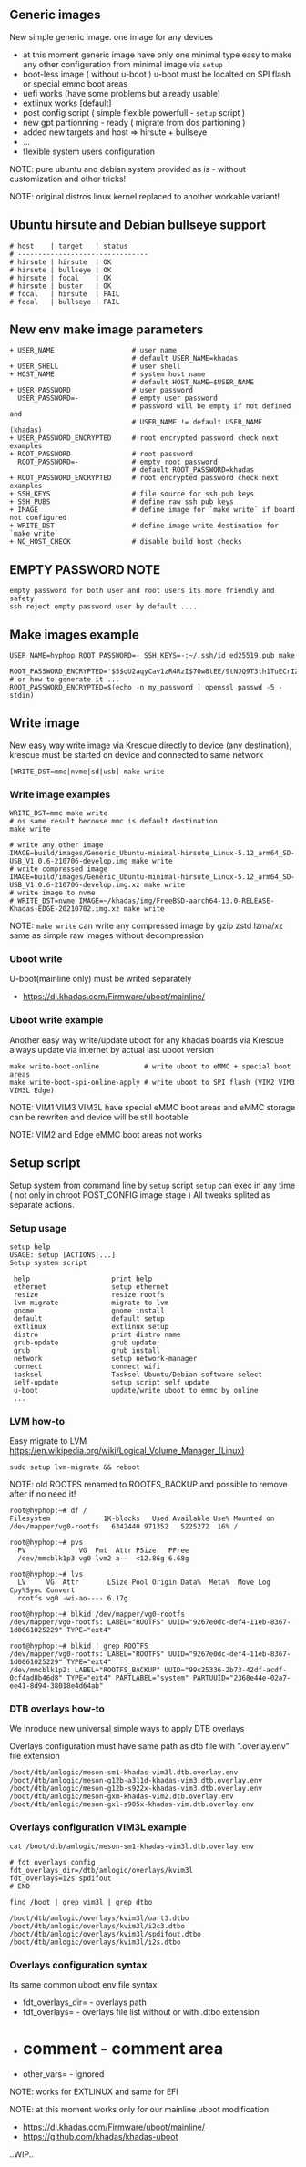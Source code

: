 ## Generic images

New simple generic image. one image for any devices

+ at this moment generic image have only one minimal type
  easy to make any other configuration from minimal image via `setup`
+ boot-less image ( without u-boot ) u-boot must be localted on SPI flash
  or special emmc boot areas
+ uefi works (have some problems but already usable)
+ extlinux works [default]
+ post config script ( simple flexible powerfull - `setup` script )
+ new gpt partionning - ready ( migrate from dos partioning )
+ added new targets and host => hirsute + bullseye
+ ...
+ flexible system users configuration

NOTE: pure ubuntu and debian system provided as is - without customization and other tricks!

NOTE: original distros linux kernel replaced to another workable variant!


## Ubuntu hirsute and Debian bullseye support

    # host    | target   | status
    # --------------------------------
    # hirsute | hirsute  | OK
    # hirsute | bullseye | OK
    # hirsute | focal    | OK
    # hirsute | buster   | OK
    # focal   | hirsute  | FAIL
    # focal   | bullseye | FAIL

## New env make image parameters

```
+ USER_NAME                   # user name
                              # default USER_NAME=khadas
+ USER_SHELL                  # user shell
+ HOST_NAME                   # system host name
                              # default HOST_NAME=$USER_NAME
+ USER_PASSWORD               # user password
  USER_PASSWORD=-             # empty user password
                              # password will be empty if not defined and
                              # USER_NAME != default USER_NAME (khadas)
+ USER_PASSWORD_ENCRYPTED     # root encrypted password check next examples
+ ROOT_PASSWORD               # root password
  ROOT_PASSWORD=-             # empty root password
                              # default ROOT_PASSWORD=khadas
+ ROOT_PASSWORD_ENCRYPTED     # root encrypted password check next examples
+ SSH_KEYS                    # file source for ssh pub keys
+ SSH_PUBS                    # define raw ssh pub keys 
+ IMAGE                       # define image for `make write` if board not configured
+ WRITE_DST                   # define image write destination for `make write`
+ NO_HOST_CHECK               # disable build host checks
```

## EMPTY PASSWORD NOTE

    empty password for both user and root users its more friendly and safety
    ssh reject empty password user by default .... 

## Make images example

    USER_NAME=hyphop ROOT_PASSWORD=- SSH_KEYS=-:~/.ssh/id_ed25519.pub make

    ROOT_PASSWORD_ENCRYPTED='$5$qU2aqyCav1zR4RzI$70w8tEE/9tNJQ9T3th1TuECrIZKDj3YAzzKULgvGky7'
    # or how to generate it ...
    ROOT_PASSWORD_ENCRYPTED=$(echo -n my_password | openssl passwd -5 -stdin)

## Write image

New easy way write image via Krescue directly to device (any destination),
krescue must be started on device and connected to same network

    [WRITE_DST=mmc|nvme|sd|usb] make write

### Write image examples

    WRITE_DST=mmc make write
    # os same result becouse mmc is default destination
    make write

    # write any other image
    IMAGE=build/images/Generic_Ubuntu-minimal-hirsute_Linux-5.12_arm64_SD-USB_V1.0.6-210706-develop.img make write
    # write compressed image
    IMAGE=build/images/Generic_Ubuntu-minimal-hirsute_Linux-5.12_arm64_SD-USB_V1.0.6-210706-develop.img.xz make write
    # write image to nvme
    # WRITE_DST=nvme IMAGE=~/khadas/img/FreeBSD-aarch64-13.0-RELEASE-Khadas-EDGE-20210702.img.xz make write

NOTE: `make write` can write any compressed image by gzip zstd lzma/xz 
 same as simple raw images without decompression

### Uboot write

U-boot(mainline only) must be writed separately

+ https://dl.khadas.com/Firmware/uboot/mainline/

### Uboot write example

Another easy way write/update uboot for any khadas boards via Krescue
always update via internet by actual last uboot version

    make write-boot-online           # write uboot to eMMC + special boot areas
    make write-boot-spi-online-apply # write uboot to SPI flash (VIM2 VIM3 VIM3L Edge)

NOTE: VIM1 VIM3 VIM3L have special eMMC boot areas and eMMC storage can be rewriten
 and device will be still bootable

NOTE: VIM2 and Edge eMMC boot areas not works 

## Setup script

Setup system from command line by `setup` script 
`setup` can exec in any time ( not only in chroot POST_CONFIG image stage )
All tweaks splited as separate actions.

### Setup usage

```
setup help
USAGE: setup [ACTIONS|...]
Setup system script

 help                	 print help
 ethernet            	 setup ethernet
 resize              	 resize rootfs
 lvm-migrate         	 migrate to lvm 
 gnome               	 gnome install
 default             	 default setup
 extlinux            	 extlinux setup
 distro              	 print distro name
 grub-update         	 grub update
 grub                	 grub install
 network             	 setup network-manager
 connect             	 connect wifi
 tasksel             	 Tasksel Ubuntu/Debian software select
 self-update         	 setup script self update
 u-boot              	 update/write uboot to emmc by online
 ...

```

### LVM how-to

Easy migrate to LVM https://en.wikipedia.org/wiki/Logical_Volume_Manager_(Linux)

    sudo setup lvm-migrate && reboot

NOTE: old ROOTFS renamed to ROOTFS_BACKUP and possible to remove after if no need it!

```
root@hyphop:~# df /
Filesystem             1K-blocks   Used Available Use% Mounted on
/dev/mapper/vg0-rootfs   6342440 971352   5225272  16% /

root@hyphop:~# pvs
  PV             VG  Fmt  Attr PSize   PFree
  /dev/mmcblk1p3 vg0 lvm2 a--  <12.86g 6.68g

root@hyphop:~# lvs
  LV     VG  Attr       LSize Pool Origin Data%  Meta%  Move Log Cpy%Sync Convert
  rootfs vg0 -wi-ao---- 6.17g                                                    

root@hyphop:~# blkid /dev/mapper/vg0-rootfs 
/dev/mapper/vg0-rootfs: LABEL="ROOTFS" UUID="9267e0dc-def4-11eb-8367-1d0061025229" TYPE="ext4"

root@hyphop:~# blkid | grep ROOTFS
/dev/mapper/vg0-rootfs: LABEL="ROOTFS" UUID="9267e0dc-def4-11eb-8367-1d0061025229" TYPE="ext4"
/dev/mmcblk1p2: LABEL="ROOTFS_BACKUP" UUID="99c25336-2b73-42df-acdf-0cf4ad8b46d8" TYPE="ext4" PARTLABEL="system" PARTUUID="2368e44e-02a7-ee41-8d94-38018e4d64ab"

```

### DTB overlays how-to

We inroduce new universal simple ways to apply DTB overlays

Overlays configuration must have same path as dtb file with ".overlay.env" file extension

```
/boot/dtb/amlogic/meson-sm1-khadas-vim3l.dtb.overlay.env
/boot/dtb/amlogic/meson-g12b-a311d-khadas-vim3.dtb.overlay.env
/boot/dtb/amlogic/meson-g12b-s922x-khadas-vim3.dtb.overlay.env
/boot/dtb/amlogic/meson-gxm-khadas-vim2.dtb.overlay.env
/boot/dtb/amlogic/meson-gxl-s905x-khadas-vim.dtb.overlay.env
```

### Overlays configuration VIM3L example

```
cat /boot/dtb/amlogic/meson-sm1-khadas-vim3l.dtb.overlay.env

# fdt overlays config
fdt_overlays_dir=/dtb/amlogic/overlays/kvim3l
fdt_overlays=i2s spdifout
# END

find /boot | grep vim3l | grep dtbo

/boot/dtb/amlogic/overlays/kvim3l/uart3.dtbo
/boot/dtb/amlogic/overlays/kvim3l/i2c3.dtbo
/boot/dtb/amlogic/overlays/kvim3l/spdifout.dtbo
/boot/dtb/amlogic/overlays/kvim3l/i2s.dtbo

```
### Overlays configuration syntax

Its same common uboot env file syntax

+ fdt_overlays_dir=    - overlays path
+ fdt_overlays=        - overlays file list without or with .dtbo extension
+ # comment            - comment area
+ other_vars=          - ignored

NOTE: works for EXTLINUX and same for EFI

NOTE: at this moment works only for our mainline uboot modification

+ https://dl.khadas.com/Firmware/uboot/mainline/
+ https://github.com/khadas/khadas-uboot

..WIP..
